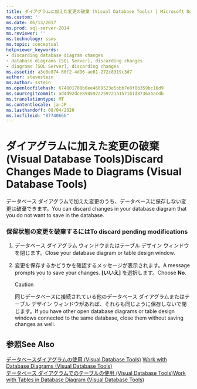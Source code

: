 ```yaml
---
title: ダイアグラムに加えた変更の破棄 (Visual Database Tools) | Microsoft Docs
ms.custom: ''
ms.date: 06/13/2017
ms.prod: sql-server-2014
ms.reviewer: ''
ms.technology: ssms
ms.topic: conceptual
helpviewer_keywords:
- discarding database diagram changes
- database diagrams [SQL Server], discarding changes
- diagrams [SQL Server], discarding changes
ms.assetid: a3e8e874-60f2-4d96-ae81-272c8319c3d7
author: stevestein
ms.author: sstein
ms.openlocfilehash: 674801708b0ee4669523e5bbb7e8f8b359bc16d9
ms.sourcegitcommit: ad4d92dce894592a259721a1571b1d8736abacdb
ms.translationtype: MT
ms.contentlocale: ja-JP
ms.lasthandoff: 08/04/2020
ms.locfileid: "87740666"
---
```

# <a name="discard-changes-made-to-diagrams-visual-database-tools"></a><span data-ttu-id="df863-102">ダイアグラムに加えた変更の破棄 (Visual Database Tools)</span><span class="sxs-lookup"><span data-stu-id="df863-102">Discard Changes Made to Diagrams (Visual Database Tools)</span></span>
  <span data-ttu-id="df863-103">データベース ダイアグラムで加えた変更のうち、データベースに保存しない変更は破棄できます。</span><span class="sxs-lookup"><span data-stu-id="df863-103">You can discard changes in your database diagram that you do not want to save in the database.</span></span>  
  
### <a name="to-discard-pending-modifications"></a><span data-ttu-id="df863-104">保留状態の変更を破棄するには</span><span class="sxs-lookup"><span data-stu-id="df863-104">To discard pending modifications</span></span>  
  
1.  <span data-ttu-id="df863-105">データベース ダイアグラム ウィンドウまたはテーブル デザイン ウィンドウを閉じます。</span><span class="sxs-lookup"><span data-stu-id="df863-105">Close your database diagram or table design window.</span></span>  
  
2.  <span data-ttu-id="df863-106">変更を保存するかどうかを確認するメッセージが表示されます。</span><span class="sxs-lookup"><span data-stu-id="df863-106">A message prompts you to save your changes.</span></span> <span data-ttu-id="df863-107">**[いいえ]** を選択します。</span><span class="sxs-lookup"><span data-stu-id="df863-107">Choose **No**.</span></span>  
  
    > [!CAUTION]  
    >  <span data-ttu-id="df863-108">同じデータベースに接続されている他のデータベース ダイアグラムまたはテーブル デザイン ウィンドウがあれば、それらも同じように保存しないで閉じます。</span><span class="sxs-lookup"><span data-stu-id="df863-108">If you have other open database diagrams or table design windows connected to the same database, close them without saving changes as well.</span></span>  
  
## <a name="see-also"></a><span data-ttu-id="df863-109">参照</span><span class="sxs-lookup"><span data-stu-id="df863-109">See Also</span></span>  
 <span data-ttu-id="df863-110">[データベースダイアグラムの使用 &#40;Visual Database Tools&#41;](visual-database-tools.md) </span><span class="sxs-lookup"><span data-stu-id="df863-110">[Work with Database Diagrams &#40;Visual Database Tools&#41;](visual-database-tools.md) </span></span>  
 [<span data-ttu-id="df863-111">データベース ダイアグラムでのテーブルの使用 (Visual Database Tools)</span><span class="sxs-lookup"><span data-stu-id="df863-111">Work with Tables in Database Diagram &#40;Visual Database Tools&#41;</span></span>](work-with-tables-in-database-diagram-visual-database-tools.md)  
  
  
